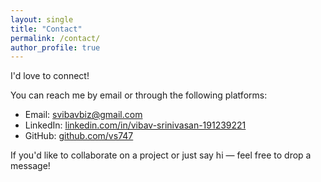 ```yaml
---
layout: single
title: "Contact"
permalink: /contact/
author_profile: true
---
```


I'd love to connect!

You can reach me by email or through the following platforms:

- Email: [svibavbiz@gmail.com](mailto:svibavbiz@gmail.com)
- LinkedIn: [linkedin.com/in/vibav-srinivasan-191239221](https://linkedin.com/in/vibav-srinivasan-191239221)
- GitHub: [github.com/vs747](https://github.com/vs747)

If you'd like to collaborate on a project or just say hi — feel free to drop a message!
